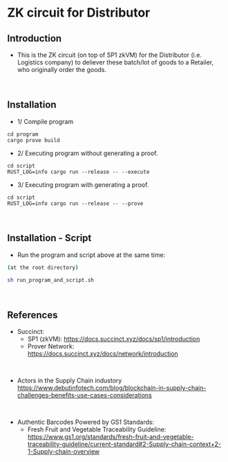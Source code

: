 # ZK circuit for Distributor

## Introduction

- This is the ZK circuit (on top of SP1 zkVM) for the Distributor (i.e. Logistics company) to deliever these batch/lot of goods to a Retailer, who originally order the goods.

<br>

## Installation
- 1/ Compile program
```shell
cd program
cargo prove build
```

- 2/ Executing program without generating a proof.
```shell
cd script
RUST_LOG=info cargo run --release -- --execute
```

- 3/ Executing program with generating a proof.
```shell
cd script
RUST_LOG=info cargo run --release -- --prove
```

<br>

## Installation - Script
- Run the program and script above at the same time:
```bash
(at the root directory)

sh run_program_and_script.sh
```

<br>

## References

- Succinct:
  - SP1 (zkVM): https://docs.succinct.xyz/docs/sp1/introduction
  - Prover Network: https://docs.succinct.xyz/docs/network/introduction

<br>

- Actors in the Supply Chain industory  
  https://www.debutinfotech.com/blog/blockchain-in-supply-chain-challenges-benefits-use-cases-considerations

<br>

- Authentic Barcodes Powered by GS1 Standards: 
  - Fresh Fruit and Vegetable Traceability Guideline:  
    https://www.gs1.org/standards/fresh-fruit-and-vegetable-traceability-guideline/current-standard#2-Supply-chain-context+2-1-Supply-chain-overview
